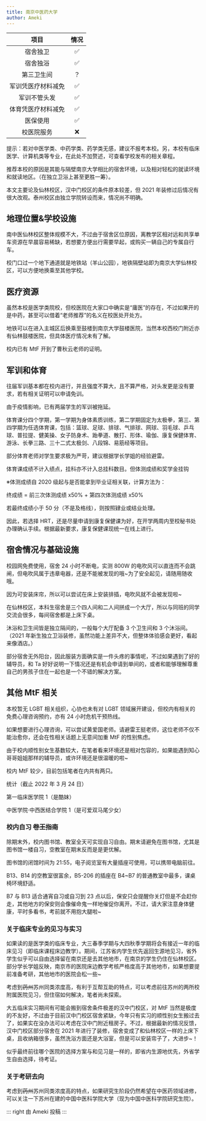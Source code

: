 ```yaml
---
title: 南京中医药大学
author: Ameki
---
```


|项目|情况|
|:---:|:---:|
|宿舍独卫|✅|
|宿舍独浴|✅|
|第三卫生间|？|
|军训凭医疗材料减免|✅|
|军训不管头发|✅|
|体育凭医疗材料减免|✅|
|医保使用|✅|
|校医院服务|❌|

提示：若对中医学类、中药学类、药学类无感，建议不报考本校。另，本校有临床医学、计算机类等专业，在此处不加赘述，可查看学校发布的相关章程。

推荐本校的原因是其能与隔壁南京大学相比的宿舍环境，以及相对轻松的就读环境和就读地区。（在独立卫浴上甚至更胜一筹）。

本文主要论及仙林校区，汉中门校区的条件原本较差，但 2021 年装修过后情况有很大改观。泰州校区由独立学院转设而来，情况尚不明确。

## 地理位置&学校设施

南中医仙林校区整体规模不大，不过由于宿舍区位原因，离教学区相对远和共享单车资源在早晨容易稀缺，若想要方便出行需要早起，或购买一辆自己的专属自行车。

校门口过一个地下通道就是地铁站（羊山公园），地铁隔壁站即为南京大学仙林校区，可以方便地换乘至其他学校。

## 医疗资源

虽然本校是医学类院校，但校医院在大家口中确实是“庸医”的存在，不过如果开的是中药，甚至可以借着“老师推荐”的名义在校医处开处方。

地铁可以在进入主城区后换乘至鼓楼到南京大学鼓楼医院，当然本校西校门附近亦有仙林鼓楼医院，但具体医疗情况未有了解。

校内已有 MtF 开到了曹秋云老师的证明。

## 军训和体育

往届军训基本都在校内进行，并且强度不算大，且不算严格，对头发更是没有要求，若有相关证明可以申请免训。

由于疫情影响，已有两届学生的军训被拖延。

体育课分四个学期，第一学期为身体素质训练，第二学期固定为太极拳，第三、第四学期为任选体育课，包括：篮球、足球、排球、气排球、网球、羽毛球、乒乓球、普拉提、健美操、女子防身术、跆拳道、散打、形体、瑜伽、康复保健体育、游泳、长拳三路、三十二式太极剑、八段锦、易筋经等项目。

部分体育老师对学生要求极为严苛，建议根据学长学姐的经验避雷。

体育课成绩不计入绩点，挂科亦不计入总挂科数目。但体测成绩和奖学金挂钩

※体测成绩自 2020 级起与是否能拿到毕业证相关联，计算方法为：

终成绩 = 前三次体测成绩 x50% + 第四次体测成绩 x50%

若最终成绩小于 50 分（不是及格线），则按照肄业或结业处理。

因此，若选择 HRT，还是尽量申请到康复保健课为好，在开学两周内至校秘书处办理确认手续。根据最新要求，康复保健课现统一在线上进行。

## 宿舍情况与基础设施

校园网免费使用，宿舍 24 小时不断电，实测 800W 的电吹风可以直连而不会跳闸，但电吹风属于违章电器，还是不能被发现的哦~为了安全起见，请随用随收哦。

因为可安装床帘，所以可以尝试在床上安装排插，电吹风就不会被发现啦~

在仙林校区，本科生宿舍是三个四人间和二人间拼成一个大厅，所以与同班的同学交流会很多，每间宿舍都是上床下桌。

沐浴和卫生间皆是独立隔间的，一般每个大厅配备 3 个卫生间和 3 个沐浴间。（2021 年新生独立卫浴装修，虽然功能上差异不大，但整体体验感会更好，看起来像酒店。）

部分宿舍无外阳台，因此服装方面确实是一件头疼的事情呢，不过如果遇到了好的辅导员，和 Ta 好好说明一下情况还是有机会申请到单间的，或者和能够理解尊重自己的男孩子住在一起也是一个不错的解决方案。

## 其他 MtF 相关

本校暂无 LGBT 相关组织，心协也未有对 LGBT 领域展开建设，但校内有相关的免费心理咨询预约，亦有 24 小时危机干预热线。

如果想要进行心理咨询，可以尝试黄爱国老师。请避雷王挺老师，这位老师不仅不能治愈你，还会在性相关话题上无意间加重 MtF 的性别焦虑。

由于校内顺性别女生基数较大，在笔者看来环境还是相对包容的，如果能遇到知心哥哥姐姐那样的辅导员，或许环境还是很温暖的啦~

 校内 MtF 较少，目前包括笔者在内共有两只。

 统计（截止 2022 年 3 月 24 日）

 第一临床医学院 1（是酷妹）

 中医学院·中西医结合学院 1（是可爱双马尾少女）

 ### 校内自习 ~~卷王指南~~

 除期末外，校内图书馆、教室全天可实现自习自由。期末请避免在图书馆，尤其是图书馆一楼自习，空教室在期末反而是是更优解。

 图书馆的闭馆时间为 21:55，电子阅览室有大量插座可使用，可以携带电脑前往。

 B13、B14 的空教室很富余，B5-206 的插座在 B4~B7 的普通教室中最多，课桌椅环境舒适。

 B7 与 B13 适合通宵自习或自习到 23 点以后，保安只会提醒你关灯但是不会赶你走，其他地方的保安则会像催命鬼一样地催促你离开。不过，请大家注意身体健康，平时多看书，考前就不用抱大腿啦~

 ### 关于临床专业的见习与实习

如果读的是医学类的临床专业，大三春季学期与大四秋季学期将会有接近一年的临床见习（即临床课程床边教学）。期间，江苏省内学生优先返回生源地见习，省外学生似乎可以自由选择留在南京还是去其他地市，在南京的学生仍住在仙林校区。部分学长学姐反映，南京市的医院床边教学考核严格度高于其他地市，如果想要提前准备考研，其他地市的医院会松一些~

考虑到~~药州~~苏州同类浓度高，有利于互帮互助的特点，可以考虑前往苏州的两所校附属医院见习，但住宿如何解决，笔者尚未探索。

大五临床实习期间有可能会搬到宿舍条件极差的汉中门校区，对 MtF 当然是极度的不友好，不过由于目前汉中门校区宿舍紧缺，今年只有实习的顺性别女生搬过去了，如果实在没办法可以考虑在汉中门附近租房子。不过，根据最新的情况反馈，汉中门校区部分宿舍在 2021 年进行了装修，宿舍变成了和仙林校区一样的上床下桌，且收纳箱很多，虽然洗浴方面还是大浴室，但是可以安装帘子了，大进步~！

似乎最终前往哪个医院的选择方案与和见习是一样的，即省内生源地优先，外省学生自由选择，待考证。

 ### 关于考研去向

 考虑到~~药州~~苏州同类浓度高的特点，如果研究生阶段仍然希望在中医药领域进修，可以关注一下苏州在建的中国中医科学院大学（现为中国中医科学院研究生院）。

::: right
由 Ameki 投稿
:::
